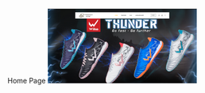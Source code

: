 Home Page 
<img src="https://github.com/Tam02112003/DACNreadme/blob/main/%E1%BA%A2nh%20ch%E1%BB%A5p%20m%C3%A0n%20h%C3%ACnh%202025-03-27%20143203.png" width="300px">
